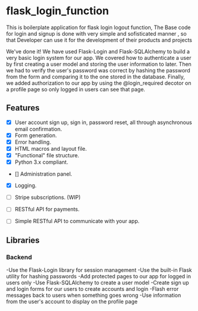# flask_login_function
This is boilerplate application for flask login logout function,
The Base code for login and signup is done with very simple and sofisticated manner ,
so that Developer can use it for the development of their products and projects

We've done it! We have used Flask-Login and Flask-SQLAlchemy to build a very basic login system for our app. We covered how to authenticate a user by first creating a user model and storing the user information to later. Then we had to verify the user's password was correct by hashing the password from the form and comparing it to the one stored in the database. Finally, we added authorization to our app by using the @login_required decotor on a profile page so only logged in users can see that page.

## Features

- [x] User account sign up, sign in, password reset, all through asynchronous email confirmation.
- [x] Form generation.
- [x] Error handling.
- [x] HTML macros and layout file.
- [x] "Functional" file structure.
- [x] Python 3.x compliant.
- [] Administration panel.
- [x] Logging.
- [ ] Stripe subscriptions. (WIP)
- [ ] RESTful API for payments.
- [ ] Simple RESTful API to communicate with your app.


## Libraries

### Backend

-Use the Flask-Login library for session management
-Use the built-in Flask utility for hashing passwords
-Add protected pages to our app for logged in users only
-Use Flask-SQLAlchemy to create a user model
-Create sign up and login forms for our users to create accounts and login
-Flash error messages back to users when something goes wrong
-Use information from the user's account to display on the profile page
